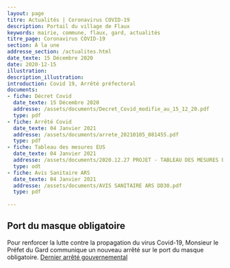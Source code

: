 ```yaml
---
layout: page
titre: Actualités | Coronavirus COVID-19
description: Portail du village de Flaux
keywords: mairie, commune, flaux, gard, actualités
titre_page: Coronavirus COVID-19
section: À la une
addresse_section: /actualites.html
date_texte: 15 Décembre 2020
date: 2020-12-15
illustration: 
description_illustration: 
introduction: Covid 19, Arrêté préfectoral
documents:
- fiche: Décret Covid 
  date_texte: 15 Décembre 2020
  addresse: /assets/documents/Decret_Covid_modifie_au_15_12_20.pdf
  type: pdf
- fiche: Arrêté Covid 
  date_texte: 04 Janvier 2021
  addresse: /assets/documents/arrete_20210105_081455.pdf
  type: pdf
- fiche: Tableau des mesures EUS 
  date_texte: 04 Janvier 2021
  addresse: /assets/documents/2020.12.27 PROJET - TABLEAU DES MESURES EUS couvre-feu actualisé au 4 janvier 2021.odt
  type: odt
- fiche: Avis Sanitaire ARS 
  date_texte: 04 Janvier 2021
  addresse: /assets/documents/AVIS SANITAIRE ARS DD30.pdf
  type: pdf
  
---
```


## Port du masque obligatoire
Pour renforcer la lutte contre la propagation du virus Covid-19, Monsieur le Préfet du Gard communique un nouveau arrêté sur le port du masque obligatoire.
[Dernier arrêté gouvernemental](https://www.gard.gouv.fr/Actualites/COVID-19-Levee-du-confinement-et-couvre-feu) 
